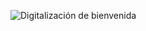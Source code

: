 ![Digitalización de bienvenida](https://github.com/larg736/SGT-PP/assets/78891892/36a1d99d-2854-4029-a5d5-e0acd2f0b2f7)
